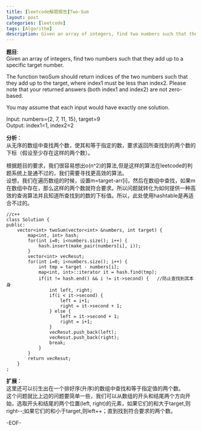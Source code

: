 ```yaml
---
title: [leetcode解题报告]Two-Sum
layout: post
categories: [leetcode]
tags: [Algorithm]
description: Given an array of integers, find two numbers such that they add up to a specific target number.
---
```


**题目**:   
Given an array of integers, find two numbers such that they add up to a specific target number.  

The function twoSum should return indices of the two numbers such that they add up to the target, where index1 must be less than index2. Please note that your returned answers (both index1 and index2) are not zero-based.  

You may assume that each input would have exactly one solution.  

Input: numbers={2, 7, 11, 15}, target=9  
Output: index1=1, index2=2

**分析**：  
从无序的数组中查找两个数，使其和等于指定的数，要求返回所查找到的两个数的下标（假设至少存在这样的两个数）。　　

根据题目的要求，我们很容易想出o(n^2)的算法,但是这样的算法在leetcode的判题系统上是通不过的，我们需要寻找更高效的算法。  
设想，我们在遍历数组的时候，设置m=target-arr[i]，然后在数组中查找，如果m在数组中存在，那么这样的两个数就符合要求。所以问题就转化为如何提供一种高效的查询算法并且知道所查找到的数的下标值。所以，此处使用hashtable是再适合不过的。

	//c++
	class Solution {
	public:
	    vector<int> twoSum(vector<int> &numbers, int target) {
	        map<int, int> hash;
	    	for(int i=0; i<numbers.size(); i++) {
	    		hash.insert(make_pair(numbers[i], i));
	    	}
	    	vector<int> vecResut;
	    	for(int i=0; i<numbers.size(); i++) {
	    		int tmp = target - numbers[i];
	    		map<int, int>::iterator it = hash.find(tmp);
	    		if(it != hash.end() && i != it->second) {	//防止查找到其本身
	    			int left, right;
	    			if(i < it->second) {
	    				left = i+1;
	    				right = it->second + 1;
	    			} else {
	    				left = it->second + 1;
	    				right = i+1;
	    			}
	    			vecResut.push_back(left);
	    			vecResut.push_back(right);
	    			break;
	    		}
	    	}
	    	return vecResut;
	    }
	; 

**扩展**：  
这里还可以衍生出在一个排好序(升序)的数组中查找和等于指定值的两个数。  
这个问题就比上边的问题要简单一些，我们可以从数组的开头和结尾两个方向开始，选取开头和结尾的两个位置(left, right)的元素，如果它们的和大于target,则right--;如果它们的和小于target,则left++；直到找到符合要求的两个数。  


-EOF-